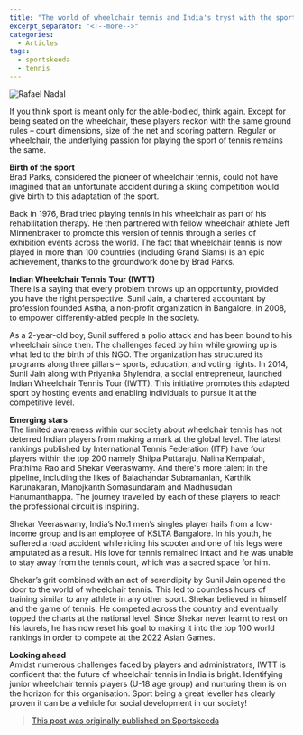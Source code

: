 ```yaml
---
title: "The world of wheelchair tennis and India's tryst with the sport"
excerpt_separator: "<!--more-->"
categories:
  - Articles
tags:
  - sportskeeda
  - tennis
---
```


![Rafael Nadal](/assets/images/skwheelchair.jpg)

If you think sport is meant only for the able-bodied, think again. Except for being seated on the wheelchair, these players reckon with the same ground rules – court dimensions, size of the net and scoring pattern. Regular or wheelchair, the underlying passion for playing the sport of tennis remains the same.
<!--more-->

**Birth of the sport**  
Brad Parks, considered the pioneer of wheelchair tennis, could not have imagined that an unfortunate accident during a skiing competition would give birth to this adaptation of the sport.

Back in 1976, Brad tried playing tennis in his wheelchair as part of his rehabilitation therapy. He then partnered with fellow wheelchair athlete Jeff Minnenbraker to promote this version of tennis through a series of exhibition events across the world. The fact that wheelchair tennis is now played in more than 100 countries (including Grand Slams) is an epic achievement, thanks to the groundwork done by Brad Parks.

**Indian Wheelchair Tennis Tour (IWTT)**  
There is a saying that every problem throws up an opportunity, provided you have the right perspective. Sunil Jain, a chartered accountant by profession founded Astha, a non-profit organization in Bangalore, in 2008, to empower differently-abled people in the society.

As a 2-year-old boy, Sunil suffered a polio attack and has been bound to his wheelchair since then. The challenges faced by him while growing up is what led to the birth of this NGO. The organization has structured its programs along three pillars – sports, education, and voting rights. In 2014, Sunil Jain along with Priyanka Shylendra, a social entrepreneur, launched Indian Wheelchair Tennis Tour (IWTT). This initiative promotes this adapted sport by hosting events and enabling individuals to pursue it at the competitive level.

**Emerging stars**  
The limited awareness within our society about wheelchair tennis has not deterred Indian players from making a mark at the global level. The latest rankings published by International Tennis Federation (ITF) have four players within the top 200 namely Shilpa Puttaraju, Nalina Kempaiah, Prathima Rao and Shekar Veeraswamy. And there's more talent in the pipeline, including the likes of Balachandar Subramanian, Karthik Karunakaran, Manojkanth Somasundaram and Madhusudan Hanumanthappa. The journey travelled by each of these players to reach the professional circuit is inspiring.

Shekar Veeraswamy, India’s No.1 men’s singles player hails from a low-income group and is an employee of KSLTA Bangalore. In his youth, he suffered a road accident while riding his scooter and one of his legs were amputated as a result. His love for tennis remained intact and he was unable to stay away from the tennis court, which was a sacred space for him.

Shekar’s grit combined with an act of serendipity by Sunil Jain opened the door to the world of wheelchair tennis. This led to countless hours of training similar to any athlete in any other sport. Shekar believed in himself and the game of tennis. He competed across the country and eventually topped the charts at the national level. Since Shekar never learnt to rest on his laurels, he has now reset his goal to making it into the top 100 world rankings in order to compete at the 2022 Asian Games.

**Looking ahead**  
Amidst numerous challenges faced by players and administrators, IWTT is confident that the future of wheelchair tennis in India is bright. Identifying junior wheelchair tennis players (U-18 age group) and nurturing them is on the horizon for this organisation. Sport being a great leveller has clearly proven it can be a vehicle for social development in our society!

> [This post was originally published on Sportskeeda](https://www.sportskeeda.com/tennis/the-world-of-wheelchair-tennis-and-india-s-tryst-with-the-sport)